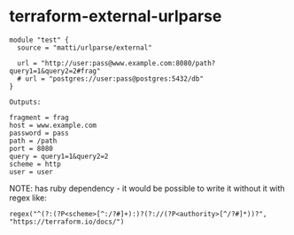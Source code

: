 # terraform-external-urlparse

```
module "test" {
  source = "matti/urlparse/external"

  url = "http://user:pass@www.example.com:8080/path?query1=1&query2=2#frag"
  # url = "postgres://user:pass@postgres:5432/db"
}
```

```
Outputs:

fragment = frag
host = www.example.com
password = pass
path = /path
port = 8080
query = query1=1&query2=2
scheme = http
user = user
```

NOTE: has ruby dependency - it would be possible to write it without it with regex like:

    regex("^(?:(?P<scheme>[^:/?#]+):)?(?://(?P<authority>[^/?#]*))?", "https://terraform.io/docs/")
